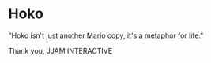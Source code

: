 # Hoko

"Hoko isn't just another Mario copy, it's a metaphor for life."

Thank you,
JJAM INTERACTIVE